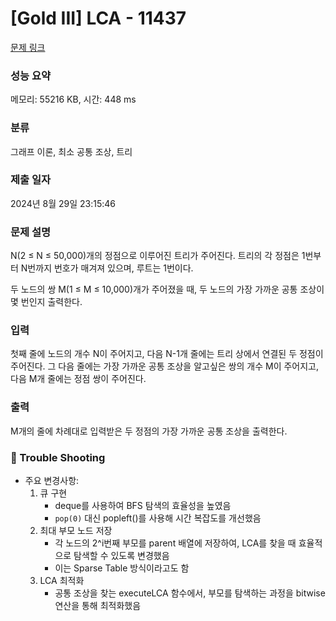 # [Gold III] LCA - 11437 

[문제 링크](https://www.acmicpc.net/problem/11437) 

### 성능 요약

메모리: 55216 KB, 시간: 448 ms

### 분류

그래프 이론, 최소 공통 조상, 트리

### 제출 일자

2024년 8월 29일 23:15:46

### 문제 설명

<p>N(2 ≤ N ≤ 50,000)개의 정점으로 이루어진 트리가 주어진다. 트리의 각 정점은 1번부터 N번까지 번호가 매겨져 있으며, 루트는 1번이다.</p>

<p>두 노드의 쌍 M(1 ≤ M ≤ 10,000)개가 주어졌을 때, 두 노드의 가장 가까운 공통 조상이 몇 번인지 출력한다.</p>

### 입력 

 <p>첫째 줄에 노드의 개수 N이 주어지고, 다음 N-1개 줄에는 트리 상에서 연결된 두 정점이 주어진다. 그 다음 줄에는 가장 가까운 공통 조상을 알고싶은 쌍의 개수 M이 주어지고, 다음 M개 줄에는 정점 쌍이 주어진다.</p>

### 출력 

 <p>M개의 줄에 차례대로 입력받은 두 정점의 가장 가까운 공통 조상을 출력한다.</p>

### **🚀 Trouble Shooting**
- 주요 변경사항:
  1. 큐 구현
     - deque를 사용하여 BFS 탐색의 효율성을 높였음
     - `pop(0)` 대신 popleft()를 사용해 시간 복잡도를 개선했음
  2. 최대 부모 노드 저장
     - 각 노드의 2^i번째 부모를 parent 배열에 저장하여, LCA를 찾을 때 효율적으로 탐색할 수 있도록 변경했음
     - 이는 Sparse Table 방식이라고도 함
  3. LCA 최적화
     - 공통 조상을 찾는 executeLCA 함수에서, 부모를 탐색하는 과정을 bitwise 연산을 통해 최적화했음
